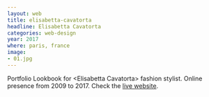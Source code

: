 ```yaml
---
layout: web
title: elisabetta-cavatorta
headline: Elisabetta Cavatorta
categories: web-design
year: 2017
where: paris, france
image:
- 01.jpg
---
```

Portfolio Lookbook for &lt;Elisabetta Cavatorta&gt; fashion stylist. Online presence from 2009 to 2017. Check the [live website](http://elisabettacavatorta.com). 
